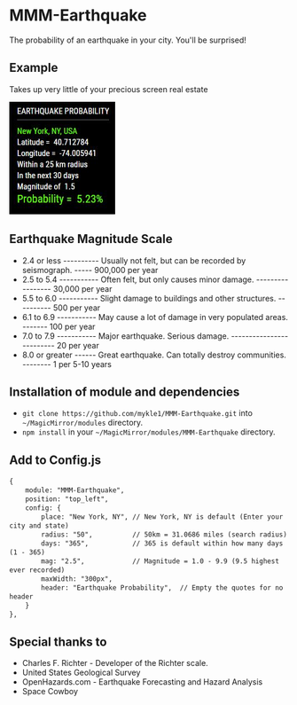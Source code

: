 # MMM-Earthquake

The probability of an earthquake in your city. You'll be surprised!

## Example

Takes up very little of your precious screen real estate

![](pix/1.JPG)

## Earthquake Magnitude Scale

* 2.4 or less ---------- Usually not felt, but can be recorded by seismograph. ----- 900,000 per year
* 2.5 to 5.4 ----------- Often felt, but only causes minor damage. ----------------- 30,000 per year
* 5.5 to 6.0 ----------- Slight damage to buildings and other structures. ---------- 500 per year
* 6.1 to 6.9 ----------- May cause a lot of damage in very populated areas. ------- 100 per year
* 7.0 to 7.9 ----------- Major earthquake. Serious damage. ------------------------- 20 per year
* 8.0 or greater ------ Great earthquake. Can totally destroy communities. -------- 1 per 5-10 years

## Installation of module and dependencies

* `git clone https://github.com/mykle1/MMM-Earthquake.git` into `~/MagicMirror/modules` directory.
* `npm install` in your `~/MagicMirror/modules/MMM-Earthquake` directory.

## Add to Config.js

    {
        module: "MMM-Earthquake",
        position: "top_left",
        config: {
			place: "New York, NY", // New York, NY is default (Enter your city and state)
			radius: "50",          // 50km = 31.0686 miles (search radius)
			days: "365",           // 365 is default within how many days (1 - 365)
			mag: "2.5",            // Magnitude = 1.0 - 9.9 (9.5 highest ever recorded)
			maxWidth: "300px",
			header: "Earthquake Probability",  // Empty the quotes for no header
        }
    },

## Special thanks to

* Charles F. Richter - Developer of the Richter scale.
* United States Geological Survey
* OpenHazards.com - Earthquake Forecasting and Hazard Analysis
* Space Cowboy

